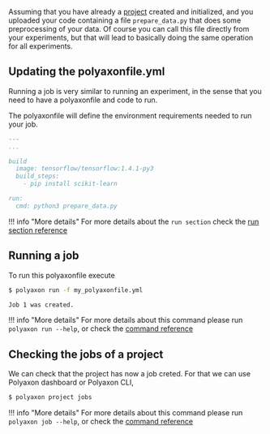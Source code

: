 Assuming that you have already a [project](projects) created and initialized,
and you uploaded your code containing a file `prepare_data.py` that does some preprocessing of your data.
Of course you can call this file directly from your experiments, but that will lead to basically
doing the same operation for all experiments.

## Updating the polyaxonfile.yml

Running a job is very similar to running an experiment, in the sense that you need to have a polyaxonfile and code to run.

The polyaxonfile will define the environment requirements needed to run your job.

```yaml
---
...

build
  image: tensorflow/tensorflow:1.4.1-py3
  build_steps:
    - pip install scikit-learn

run:
  cmd: python3 prepare_data.py
```

!!! info "More details"
    For more details about the `run section` check the [run section reference](/polyaxonfile_specification/sections#run)


## Running a job

To run this polyaxonfile execute

```bash
$ polyaxon run -f my_polyaxonfile.yml

Job 1 was created.
```

!!! info "More details"
    For more details about this command please run `polyaxon run --help`,
    or check the [command reference](/polyaxon_cli/commands/run)

## Checking the jobs of a project

We can check that the project has now a job creted.
For that we can use Polyaxon dashboard or Polyaxon CLI,

```bash
$ polyaxon project jobs
```

!!! info "More details"
    For more details about this command please run `polyaxon job --help`,
    or check the [command reference](/polyaxon_cli/commands/job)
